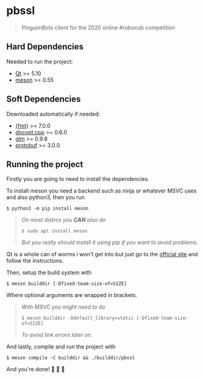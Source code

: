 
# pbssl
> PinguimBots client for the 2020 online #robocub competition 

## Hard Dependencies
Needed to run the project:
- [Qt](https://www.qt.io/) >= 5.10
- [meson](https://github.com/mesonbuild/meson) >= 0.55

## Soft Dependencies
Downloaded automatically if needed:
- [{fmt}](https://fmt.dev) >= 7.0.0
- [docopt.cpp](https://github.com/docopt/docopt.cpp) >= 0.6.0
- [glm](http://glm.g-truc.net/) >= 0.9.8
- [protobuf](https://developers.google.com/protocol-buffers) >= 3.0.0

## Running the project

Firstly you are going to need to install the dependencies.

To install meson you need a backend such as ninja or whatever MSVC uses
and also python3, then you run
```
$ python3 -m pip install meson
```

> *On most distros you __CAN__ also do*
> ```
> $ sudo apt install meson
> ```
> *But you really should install it using pip if you want to avoid problems.*

Qt is a whole can of worms i won't get into but just go to the [official
site](https://qt.io) and follow the instructions.

Then, setup the build system with
```
$ meson builddir [-Dfixed-team-size-of=SIZE]
```

Where optional arguments are wrapped in brackets.
> *With MSVC you might need to do*
> ```
> $ meson builddir -Ddefault_library=static [-Dfixed-team-size-of=SIZE]
> ```
> *To avoid link errors later on.*

And lastly, compile and run the project with
```
$ meson compile -C builddir && ./builddir/pbssl
```

And you're done! :tada: :tada: :tada:
